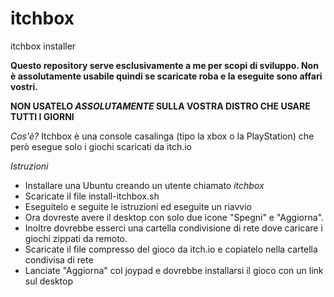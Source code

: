# itchbox
itchbox installer

**Questo repository serve esclusivamente a me per scopi di sviluppo. Non è assolutamente usabile quindi se scaricate roba e la eseguite sono affari vostri.**

**NON USATELO _ASSOLUTAMENTE_ SULLA VOSTRA DISTRO CHE USARE TUTTI I GIORNI**

_Cos'è?_
Itchbox è una console casalinga (tipo la xbox o la PlayStation) che però esegue solo i giochi scaricati da itch.io

_Istruzioni_
* Installare una Ubuntu creando un utente chiamato _itchbox_
* Scaricate il file install-itchbox.sh
* Eseguitelo e seguite le istruzioni ed eseguite un riavvio
* Ora dovreste avere il desktop con solo due icone "Spegni" e "Aggiorna".
* Inoltre dovrebbe esserci una cartella condivisione di rete dove caricare i giochi zippati da remoto.
* Scaricate il file compresso del gioco da itch.io e copiatelo nella cartella condivisa di rete
* Lanciate "Aggiorna" col joypad e dovrebbe installarsi il gioco con un link sul desktop
